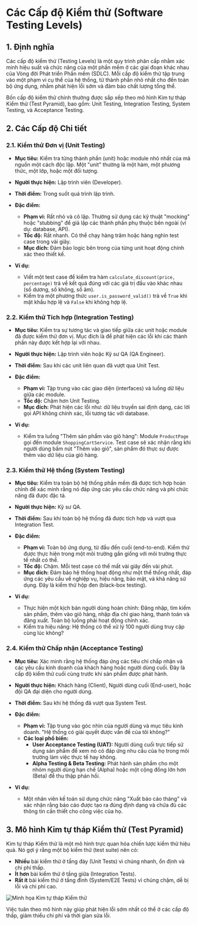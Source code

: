 # Các Cấp độ Kiểm thử (Software Testing Levels)

## 1. Định nghĩa

Các cấp độ kiểm thử (Testing Levels) là một quy trình phân cấp nhằm xác minh hiệu suất và chức năng của một phần mềm ở các giai đoạn khác nhau của Vòng đời Phát triển Phần mềm (SDLC). Mỗi cấp độ kiểm thử tập trung vào một phạm vi cụ thể của hệ thống, từ thành phần nhỏ nhất cho đến toàn bộ ứng dụng, nhằm phát hiện lỗi sớm và đảm bảo chất lượng tổng thể.

Bốn cấp độ kiểm thử chính thường được sắp xếp theo mô hình Kim tự tháp Kiểm thử (Test Pyramid), bao gồm: Unit Testing, Integration Testing, System Testing, và Acceptance Testing.

## 2. Các Cấp độ Chi tiết

### 2.1. Kiểm thử Đơn vị (Unit Testing)

- **Mục tiêu:** Kiểm tra từng thành phần (unit) hoặc module nhỏ nhất của mã nguồn một cách độc lập. Một "unit" thường là một hàm, một phương thức, một lớp, hoặc một đối tượng.
- **Người thực hiện:** Lập trình viên (Developer).
- **Thời điểm:** Trong suốt quá trình lập trình.
- **Đặc điểm:**

  - **Phạm vi:** Rất nhỏ và cô lập. Thường sử dụng các kỹ thuật "mocking" hoặc "stubbing" để giả lập các thành phần phụ thuộc bên ngoài (ví dụ: database, API).
  - **Tốc độ:** Rất nhanh. Có thể chạy hàng trăm hoặc hàng nghìn test case trong vài giây.
  - **Mục đích:** Đảm bảo logic bên trong của từng unit hoạt động chính xác theo thiết kế.

- **Ví dụ:**
  - Viết một test case để kiểm tra hàm `calculate_discount(price, percentage)` trả về kết quả đúng với các giá trị đầu vào khác nhau (số dương, số không, số âm).
  - Kiểm tra một phương thức `user.is_password_valid()` trả về `True` khi mật khẩu hợp lệ và `False` khi không hợp lệ.

### 2.2. Kiểm thử Tích hợp (Integration Testing)

- **Mục tiêu:** Kiểm tra sự tương tác và giao tiếp giữa các unit hoặc module đã được kiểm thử đơn vị. Mục đích là để phát hiện các lỗi khi các thành phần này được kết hợp lại với nhau.
- **Người thực hiện:** Lập trình viên hoặc Kỹ sư QA (QA Engineer).
- **Thời điểm:** Sau khi các unit liên quan đã vượt qua Unit Test.
- **Đặc điểm:**

  - **Phạm vi:** Tập trung vào các giao diện (interfaces) và luồng dữ liệu giữa các module.
  - **Tốc độ:** Chậm hơn Unit Testing.
  - **Mục đích:** Phát hiện các lỗi như: dữ liệu truyền sai định dạng, các lời gọi API không chính xác, lỗi tương tác với database.

- **Ví dụ:**
  - Kiểm tra luồng "Thêm sản phẩm vào giỏ hàng": Module `ProductPage` gọi đến module `ShoppingCartService`. Test case sẽ xác nhận rằng khi người dùng bấm nút "Thêm vào giỏ", sản phẩm đó thực sự được thêm vào dữ liệu của giỏ hàng.

### 2.3. Kiểm thử Hệ thống (System Testing)

- **Mục tiêu:** Kiểm tra toàn bộ hệ thống phần mềm đã được tích hợp hoàn chỉnh để xác minh rằng nó đáp ứng các yêu cầu chức năng và phi chức năng đã được đặc tả.
- **Người thực hiện:** Kỹ sư QA.
- **Thời điểm:** Sau khi toàn bộ hệ thống đã được tích hợp và vượt qua Integration Test.
- **Đặc điểm:**

  - **Phạm vi:** Toàn bộ ứng dụng, từ đầu đến cuối (end-to-end). Kiểm thử được thực hiện trong một môi trường gần giống với môi trường thực tế nhất có thể.
  - **Tốc độ:** Chậm. Mỗi test case có thể mất vài giây đến vài phút.
  - **Mục đích:** Đảm bảo hệ thống hoạt động như một thể thống nhất, đáp ứng các yêu cầu về nghiệp vụ, hiệu năng, bảo mật, và khả năng sử dụng. Đây là kiểm thử hộp đen (black-box testing).

- **Ví dụ:**
  - Thực hiện một kịch bản người dùng hoàn chỉnh: Đăng nhập, tìm kiếm sản phẩm, thêm vào giỏ hàng, nhập địa chỉ giao hàng, thanh toán và đăng xuất. Toàn bộ luồng phải hoạt động chính xác.
  - Kiểm tra hiệu năng: Hệ thống có thể xử lý 100 người dùng truy cập cùng lúc không?

### 2.4. Kiểm thử Chấp nhận (Acceptance Testing)

- **Mục tiêu:** Xác minh rằng hệ thống đáp ứng các tiêu chí chấp nhận và các yêu cầu kinh doanh của khách hàng hoặc người dùng cuối. Đây là cấp độ kiểm thử cuối cùng trước khi sản phẩm được phát hành.
- **Người thực hiện:** Khách hàng (Client), Người dùng cuối (End-user), hoặc đội QA đại diện cho người dùng.
- **Thời điểm:** Sau khi hệ thống đã vượt qua System Test.
- **Đặc điểm:**

  - **Phạm vi:** Tập trung vào góc nhìn của người dùng và mục tiêu kinh doanh. "Hệ thống có giải quyết được vấn đề của tôi không?"
  - **Các loại phổ biến:**
    - **User Acceptance Testing (UAT):** Người dùng cuối trực tiếp sử dụng sản phẩm để xem nó có đáp ứng nhu cầu của họ trong môi trường làm việc thực tế hay không.
    - **Alpha Testing & Beta Testing:** Phát hành sản phẩm cho một nhóm người dùng hạn chế (Alpha) hoặc một cộng đồng lớn hơn (Beta) để thu thập phản hồi.

- **Ví dụ:**
  - Một nhân viên kế toán sử dụng chức năng "Xuất báo cáo tháng" và xác nhận rằng báo cáo được tạo ra đúng định dạng và chứa đủ các thông tin cần thiết cho công việc của họ.

## 3. Mô hình Kim tự tháp Kiểm thử (Test Pyramid)

Kim tự tháp Kiểm thử là một mô hình trực quan hóa chiến lược kiểm thử hiệu quả. Nó gợi ý rằng một bộ kiểm thử (test suite) nên có:

- **Nhiều** bài kiểm thử ở tầng đáy (Unit Tests) vì chúng nhanh, ổn định và chi phí thấp.
- **Ít hơn** bài kiểm thử ở tầng giữa (Integration Tests).
- **Rất ít** bài kiểm thử ở tầng đỉnh (System/E2E Tests) vì chúng chậm, dễ bị lỗi và chi phí cao.

![Minh họa Kim tự tháp Kiểm thử](https://martinfowler.com/bliki/images/testPyramid/test-pyramid.png)

Việc tuân theo mô hình này giúp phát hiện lỗi sớm nhất có thể ở các cấp độ thấp, giảm thiểu chi phí và thời gian sửa lỗi.
